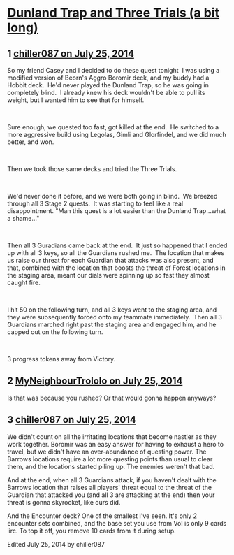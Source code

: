 # [Dunland Trap and Three Trials (a bit long)](https://community.fantasyflightgames.com/topic/111671-dunland-trap-and-three-trials-a-bit-long/)

## 1 [chiller087 on July 25, 2014](https://community.fantasyflightgames.com/topic/111671-dunland-trap-and-three-trials-a-bit-long/?do=findComment&comment=1169338)

So my friend Casey and I decided to do these quest tonight  I was using a modified version of Beorn's Aggro Boromir deck, and my buddy had a Hobbit deck.  He'd never played the Dunland Trap, so he was going in completely blind.  I already knew his deck wouldn't be able to pull its weight, but I wanted him to see that for himself. 

 

Sure enough, we quested too fast, got killed at the end.  He switched to a more aggressive build using Legolas, Gimli and Glorfindel, and we did much better, and won.

 

Then we took those same decks and tried the Three Trials. 

 

We'd never done it before, and we were both going in blind.  We breezed through all 3 Stage 2 quests.  It was starting to feel like a real disappointment. "Man this quest is a lot easier than the Dunland Trap...what a shame..."

 

Then all 3 Guradians came back at the end.  It just so happened that I ended up with all 3 keys, so all the Guardians rushed me.  The location that makes us raise our threat for each Guardian that attacks was also present, and that, combined with the location that boosts the threat of Forest locations in the staging area, meant our dials were spinning up so fast they almost caught fire.

 

I hit 50 on the following turn, and all 3 keys went to the staging area, and they were subsequently forced onto my teammate immediately.  Then all 3 Guardians marched right past the staging area and engaged him, and he capped out on the following turn.

 

3 progress tokens away from Victory.

## 2 [MyNeighbourTrololo on July 25, 2014](https://community.fantasyflightgames.com/topic/111671-dunland-trap-and-three-trials-a-bit-long/?do=findComment&comment=1169344)

Is that was because you rushed? Or that would gonna happen anyways?

## 3 [chiller087 on July 25, 2014](https://community.fantasyflightgames.com/topic/111671-dunland-trap-and-three-trials-a-bit-long/?do=findComment&comment=1169715)

We didn't count on all the irritating locations that become nastier as they work together. Boromir was an easy answer for having to exhaust a hero to travel, but we didn't have an over-abundance of questing power. The Barrows locations require a lot more questing points than usual to clear them, and the locations started piling up. The enemies weren't that bad.

And at the end, when all 3 Guardians attack, if you haven't dealt with the Barrows location that raises all players' threat equal to the threat of the Guardian that attacked you (and all 3 are attacking at the end) then your threat is gonna skyrocket, like ours did.

And the Encounter deck? One of the smallest I've seen. It's only 2 encounter sets combined, and the base set you use from VoI is only 9 cards iirc. To top it off, you remove 10 cards from it during setup.

Edited July 25, 2014 by chiller087

